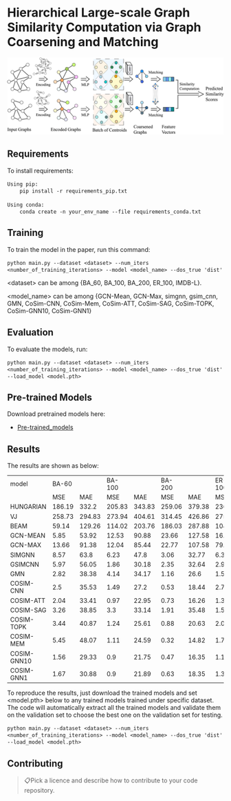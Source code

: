 # Hierarchical Large-scale Graph Similarity Computation via Graph Coarsening and Matching
![Our_Model_MLP](./Our_Model_MLP.PNG)

## Requirements

To install requirements:

```setup
Using pip:
	pip install -r requirements_pip.txt

Using conda:
	conda create -n your_env_name --file requirements_conda.txt
```

## Training

To train the model in the paper, run this command:

```train
python main.py --dataset <dataset> --num_iters <number_of_training_iterations> --model <model_name> --dos_true 'dist'
```

\<dataset> can be among \{BA_60, BA_100, BA_200, ER_100, IMDB-L}.

\<model_name> can be among \{GCN-Mean, GCN-Max, simgnn, gsim_cnn, GMN, CoSim-CNN, CoSim-Mem, CoSim-ATT, CoSim-SAG, CoSim-TOPK, CoSim-GNN10, CoSim-GNN1}

## Evaluation

To evaluate the models, run:

```eval
python main.py --dataset <dataset> --num_iters <number_of_training_iterations> --model <model_name> --dos_true 'dist' --load_model <model.pth>
```

## Pre-trained Models

Download pretrained models here:

- [Pre-trained_models](https://github.com/KDD2021/code_for_CoSimGNN/tree/main/Models_in_CoSimGNN)

## Results

The results are shown as below:

<table>
   <tr>
      <td>model</td>
      <td>BA-60</td>
      <td></td>
      <td>BA-100</td>
      <td></td>
      <td>BA-200</td>
      <td></td>
      <td>ER-100</td>
      <td></td>
      <td>IMDB-L</td>
      <td></td>
   </tr>
   <tr>
      <td></td>
      <td>MSE</td>
      <td>MAE</td>
      <td>MSE</td>
      <td>MAE</td>
      <td>MSE</td>
      <td>MAE</td>
      <td>MSE</td>
      <td>MAE</td>
      <td>MSE</td>
      <td>MAE</td>
   </tr>
   <tr>
      <td>HUNGARIAN</td>
      <td>186.19</td>
      <td>332.2</td>
      <td>205.83</td>
      <td>343.83</td>
      <td>259.06</td>
      <td>379.38</td>
      <td>236.15</td>
      <td>451.66</td>
      <td>2.67</td>
      <td>16.6</td>
   </tr>
   <tr>
      <td>VJ</td>
      <td>258.73</td>
      <td>294.83</td>
      <td>273.94</td>
      <td>404.61</td>
      <td>314.45</td>
      <td>426.86</td>
      <td>275.22</td>
      <td>463.53</td>
      <td>7.68</td>
      <td>22.73</td>
   </tr>
   <tr>
      <td>BEAM</td>
      <td>59.14</td>
      <td>129.26</td>
      <td>114.02</td>
      <td>203.76</td>
      <td>186.03</td>
      <td>287.88</td>
      <td>104.73</td>
      <td>226.42</td>
      <td>0.39</td>
      <td>3.93</td>
   </tr>
   <tr>
      <td>GCN-MEAN</td>
      <td>5.85</td>
      <td>53.92</td>
      <td>12.53</td>
      <td>90.88</td>
      <td>23.66</td>
      <td>127.58</td>
      <td>16.58</td>
      <td>92.98</td>
      <td>22.17</td>
      <td>55.35</td>
   </tr>
   <tr>
      <td>GCN-MAX</td>
      <td>13.66</td>
      <td>91.38</td>
      <td>12.04</td>
      <td>85.44</td>
      <td>22.77</td>
      <td>107.58</td>
      <td>79.09</td>
      <td>211.07</td>
      <td>47.14</td>
      <td>123.16</td>
   </tr>
   <tr>
      <td>SIMGNN</td>
      <td>8.57</td>
      <td>63.8</td>
      <td>6.23</td>
      <td>47.8</td>
      <td>3.06</td>
      <td>32.77</td>
      <td>6.37</td>
      <td>45.3</td>
      <td>7.42</td>
      <td>33.74</td>
   </tr>
   <tr>
      <td>GSIMCNN</td>
      <td>5.97</td>
      <td>56.05</td>
      <td>1.86</td>
      <td>30.18</td>
      <td>2.35</td>
      <td>32.64</td>
      <td>2.93</td>
      <td>34.41</td>
      <td>5.01</td>
      <td>30.43</td>
   </tr>
   <tr>
      <td>GMN</td>
      <td>2.82</td>
      <td>38.38</td>
      <td>4.14</td>
      <td>34.17</td>
      <td>1.16</td>
      <td>26.6</td>
      <td>1.59</td>
      <td>28.68</td>
      <td>3.82</td>
      <td>27.28</td>
   </tr>
   <tr>
      <td>COSIM-CNN</td>
      <td>2.5</td>
      <td>35.53</td>
      <td>1.49</td>
      <td>27.2</td>
      <td>0.53</td>
      <td>18.44</td>
      <td>2.78</td>
      <td>33.36</td>
      <td>10.37</td>
      <td>38.03</td>
   </tr>
   <tr>
      <td>COSIM-ATT</td>
      <td>2.04</td>
      <td>33.41</td>
      <td>0.97</td>
      <td>22.95</td>
      <td>0.73</td>
      <td>16.26</td>
      <td>1.39</td>
      <td>27.27</td>
      <td>1.53</td>
      <td>16.57</td>
   </tr>
   <tr>
      <td>COSIM-SAG</td>
      <td>3.26</td>
      <td>38.85</td>
      <td>3.3</td>
      <td>33.14</td>
      <td>1.91</td>
      <td>35.48</td>
      <td>1.55</td>
      <td>29.84</td>
      <td>1.62</td>
      <td>16.08</td>
   </tr>
   <tr>
      <td>COSIM-TOPK</td>
      <td>3.44</td>
      <td>40.87</td>
      <td>1.24</td>
      <td>25.61</td>
      <td>0.88</td>
      <td>20.63</td>
      <td>2.04</td>
      <td>34.28</td>
      <td>1.98</td>
      <td>20.02</td>
   </tr>
   <tr>
      <td>COSIM-MEM</td>
      <td>5.45</td>
      <td>48.07</td>
      <td>1.11</td>
      <td>24.59</td>
      <td>0.32</td>
      <td>14.82</td>
      <td>1.74</td>
      <td>26.78</td>
      <td>1.57</td>
      <td>17.02</td>
   </tr>
   <tr>
      <td>COSIM-GNN10</td>
      <td>1.56</td>
      <td>29.33</td>
      <td>0.9</td>
      <td>21.75</td>
      <td>0.47</td>
      <td>16.35</td>
      <td>1.18</td>
      <td>26.91</td>
      <td>1.45</td>
      <td>15.68</td>
   </tr>
   <tr>
      <td>COSIM-GNN1</td>
      <td>1.67</td>
      <td>30.88</td>
      <td>0.9</td>
      <td>21.89</td>
      <td>0.63</td>
      <td>18.35</td>
      <td>1.3</td>
      <td>27.87</td>
      <td>1.48</td>
      <td>15.32</td>
   </tr>
</table>



To reproduce the results, just download the trained models and set <model.pth> below to any trained models trained under specific dataset. The code will automatically extract all the trained models and validate them on the validation set to choose the best one on the validation set for testing.

```eval
python main.py --dataset <dataset> --num_iters <number_of_training_iterations> --model <model_name> --dos_true 'dist' --load_model <model.pth>
```


## Contributing

> 📋Pick a licence and describe how to contribute to your code repository. 